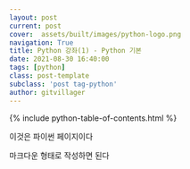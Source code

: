 ```yaml
---
layout: post
current: post
cover:  assets/built/images/python-logo.png
navigation: True
title: Python 강좌(1) - Python 기본 
date: 2021-08-30 16:40:00
tags: [python]
class: post-template
subclass: 'post tag-python'
author: gitvillager
---
```

{% include python-table-of-contents.html %}

이것은 파이썬 페이지이다

마크다운 형태로 작성하면 된다